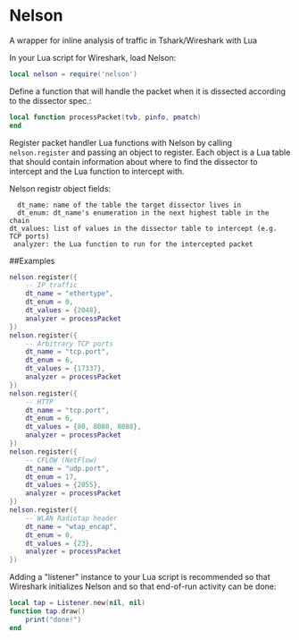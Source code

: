 # Nelson
A wrapper for inline analysis of traffic in Tshark/Wireshark with Lua

In your Lua script for Wireshark, load Nelson:
``` lua
local nelson = require('nelson')
```

Define a function that will handle the packet when it is dissected according to the dissector spec.:
``` lua
local function processPacket(tvb, pinfo, pmatch)
end
```

Register packet handler Lua functions with Nelson by calling `nelson.register` and passing an object to register. Each object is a Lua table that should contain information about where to find the dissector to intercept and the Lua function to intercept with.

Nelson registr object fields:
```
  dt_name: name of the table the target dissector lives in
  dt_enum: dt_name's enumeration in the next highest table in the chain
dt_values: list of values in the dissector table to intercept (e.g. TCP ports)
 analyzer: the Lua function to run for the intercepted packet
```

##Examples
``` lua
nelson.register({
	-- IP traffic
	dt_name = "ethertype",
	dt_enum = 0,
	dt_values = {2048},
	analyzer = processPacket
})
nelson.register({
	-- Arbitrary TCP ports
	dt_name = "tcp.port",
	dt_enum = 6,
	dt_values = {17337},
	analyzer = processPacket
})
nelson.register({
	-- HTTP
	dt_name = "tcp.port",
	dt_enum = 6,
	dt_values = {80, 8080, 8088},
	analyzer = processPacket
})
nelson.register({
	-- CFLOW (NetFlow)
	dt_name = "udp.port",
	dt_enum = 17,
	dt_values = {2055},
	analyzer = processPacket
})
nelson.register({
	-- WLAN Radiotap header
	dt_name = "wtap_encap",
	dt_enum = 0,
	dt_values = {23},
	analyzer = processPacket
})
```

Adding a "listener" instance to your Lua script is recommended so that Wireshark initializes Nelson and so that end-of-run activity can be done:
``` lua
local tap = Listener.new(nil, nil)
function tap.draw()
	print("done!")
end
```
